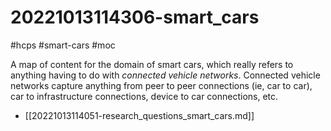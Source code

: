 # 20221013114306-smart_cars
#hcps #smart-cars #moc

A map of content for the domain of smart cars, which really refers to anything
having to do with *connected vehicle networks*. Connected vehicle networks
capture anything from peer to peer connections (ie, car to car), car to
infrastructure connections, device to car connections, etc.

* [[20221013114051-research_questions_smart_cars.md]]
